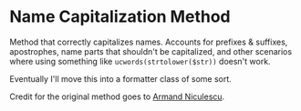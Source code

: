 # Name Capitalization Method
Method that correctly capitalizes names.  Accounts for prefixes &amp; suffixes, apostrophes, name parts that shouldn't be capitalized, and other scenarios where using something like `ucwords(strtolower($str))` doesn't work.

Eventually I'll move this into a formatter class of some sort.

Credit for the original method goes to [Armand Niculescu](https://www.media-division.com/correct-name-capitalization-in-php/).
